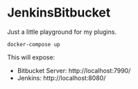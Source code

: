 # JenkinsBitbucket
Just a little playground for my plugins.

```
docker-compose up
```

This will expose:

 * Bitbucket Server: http://localhost:7990/
 * Jenkins: http://localhost:8080/
